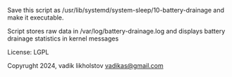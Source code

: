 Save this script as /usr/lib/systemd/system-sleep/10-battery-drainage  and make it executable.

Script stores raw data in /var/log/battery-drainage.log and displays battery drainage statistics in kernel messages
 
License: LGPL

Copyrught 2024, vadik likholstov <vadikas@gmail.com> 
